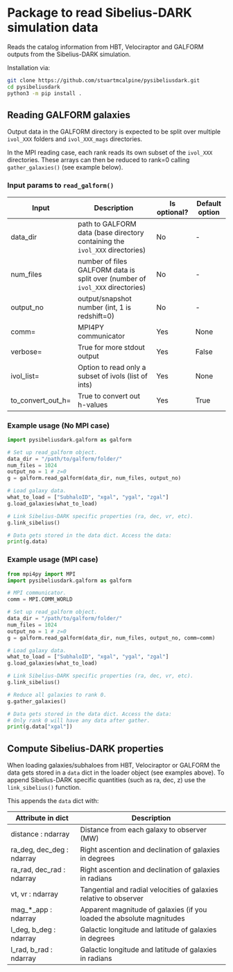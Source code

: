 # Package to read Sibelius-DARK simulation data

Reads the catalog information from HBT, Velociraptor and GALFORM outputs from the Sibelius-DARK simulation.

Installation via:

```bash
git clone https://github.com/stuartmcalpine/pysibeliusdark.git
cd pysibeliusdark
python3 -m pip install .
```

## Reading GALFORM galaxies

Output data in the GALFORM directory is expected to be split over multiple `ivol_XXX` folders and `ivol_XXX_mags` directories.

In the MPI reading case, each rank reads its own subset of the `ivol_XXX` directories. These arrays can then be reduced to rank=0 calling `gather_galaxies()` (see example below).

### Input params to ``read_galform()``

| Input | Description | Is optional? | Default option |
| ----- | ----------- | --------- | ------- | 
| data_dir | path to GALFORM data (base directory containing the `ivol_XXX` directories) | No | - |
| num_files | number of files GALFORM data is split over (number of `ivol_XXX` directories) | No | - |
| output_no | output/snapshot number (int, 1 is redshift=0) | No | - | 
| comm= | MPI4PY communicator | Yes | None |
| verbose= | True for more stdout output | Yes | False |
| ivol_list= | Option to read only a subset of ivols (list of ints) | Yes | None |
| to_convert_out_h= | True to convert out h-values | Yes | True |

### Example usage (No MPI case)

```python
import pysibeliusdark.galform as galform

# Set up read_galform object.
data_dir = "/path/to/galform/folder/"
num_files = 1024
output_no = 1 # z=0
g = galform.read_galform(data_dir, num_files, output_no)

# Load galaxy data.
what_to_load = ["SubhaloID", "xgal", "ygal", "zgal"]
g.load_galaxies(what_to_load)

# Link Sibelius-DARK specific properties (ra, dec, vr, etc).
g.link_sibelius()

# Data gets stored in the data dict. Access the data:
print(g.data)
```

### Example usage (MPI case)

```python
from mpi4py import MPI
import pysibeliusdark.galform as galform

# MPI communicator.
comm = MPI.COMM_WORLD

# Set up read_galform object.
data_dir = "/path/to/galform/folder/"
num_files = 1024
output_no = 1 # z=0
g = galform.read_galform(data_dir, num_files, output_no, comm=comm)

# Load galaxy data.
what_to_load = ["SubhaloID", "xgal", "ygal", "zgal"]
g.load_galaxies(what_to_load)

# Link Sibelius-DARK specific properties (ra, dec, vr, etc).
g.link_sibelius()

# Reduce all galaxies to rank 0.
g.gather_galaxies()

# Data gets stored in the data dict. Access the data:
# Only rank 0 will have any data after gather.
print(g.data["xgal"])
```

## Compute Sibelius-DARK properties

When loading galaxies/subhaloes from HBT, Velociraptor or GALFORM the data gets stored in a ``data`` dict in the loader object (see examples above). To append Sibelius-DARK specific quantities (such as ra, dec, z) use the ``link_sibelius()`` function.

This appends the ``data`` dict with:

| Attribute in dict | Description |
| ----- | ----------- |
| distance : ndarray | Distance from each galaxy to observer (MW) |
| ra_deg, dec_deg : ndarray | Right ascention and declination of galaxies in degrees |
| ra_rad, dec_rad : ndarray | Right ascention and declination of galaxies in radians |
| vt, vr : ndarray | Tangential and radial velocities of galaxies relative to observer |
| mag_*_app : ndarray | Apparent magnitude of galaxies (if you loaded the absolute magnitudes |
| l_deg, b_deg : ndarray | Galactic longitude and latitude of galaxies in degrees |
| l_rad, b_rad : ndarray | Galactic longitude and latitude of galaxies in radians |
